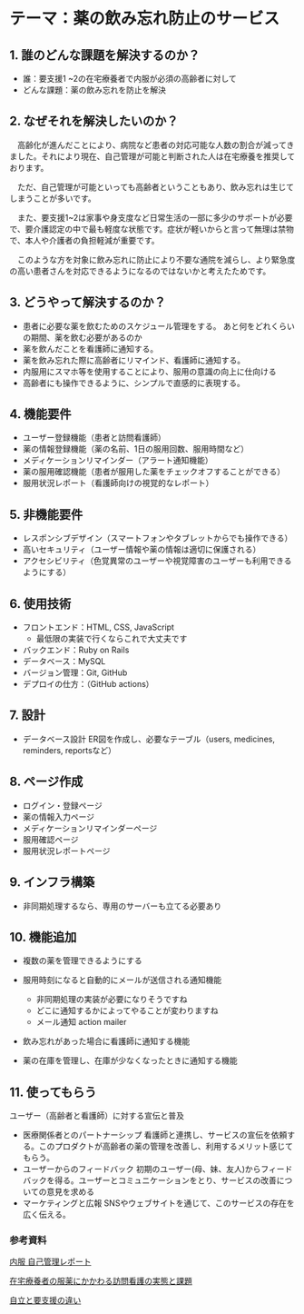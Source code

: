 # テーマ：薬の飲み忘れ防止のサービス

## 1. **誰のどんな課題を解決するのか？**

- 誰：要支援1 ~2の在宅療養者で内服が必須の高齢者に対して
- どんな課題：薬の飲み忘れを防止を解決

## 2. **なぜそれを解決したいのか？**

　高齢化が進んだことにより、病院など患者の対応可能な人数の割合が減ってきました。それにより現在、自己管理が可能と判断された人は在宅療養を推奨しております。

　ただ、自己管理が可能といっても高齢者ということもあり、飲み忘れは生じてしまうことが多いです。

　また、要支援1~2は家事や身支度など日常生活の一部に多少のサポートが必要で、要介護認定の中で最も軽度な状態です。症状が軽いからと言って無理は禁物で、本人や介護者の負担軽減が重要です。

　このような方を対象に飲み忘れに防止により不要な通院を減らし、より緊急度の高い患者さんを対応できるようになるのではないかと考えたためです。

## 3. **どうやって解決するのか？**

- 患者に必要な薬を飲むためのスケジュール管理をする。
あと何をどれくらいの期間、薬を飲む必要があるのか
- 薬を飲んだことを看護師に通知する。
- 薬を飲み忘れた際に高齢者にリマインド、看護師に通知する。
- 内服用にスマホ等を使用することにより、服用の意識の向上に仕向ける
- 高齢者にも操作できるように、シンプルで直感的に表現する。

## 4. 機能要件

- ユーザー登録機能（患者と訪問看護師）
- 薬の情報登録機能（薬の名前、1日の服用回数、服用時間など）
- メディケーションリマインダー（アラート通知機能）
- 薬の服用確認機能（患者が服用した薬をチェックオフすることができる）
- 服用状況レポート（看護師向けの視覚的なレポート）

## 5. 非機能要件

- レスポンシブデザイン（スマートフォンやタブレットからでも操作できる）
- 高いセキュリティ（ユーザー情報や薬の情報は適切に保護される）
- アクセシビリティ（色覚異常のユーザーや視覚障害のユーザーも利用できるようにする）

## 6. 使用技術

- フロントエンド：HTML, CSS, JavaScript
  - 最低限の実装で行くならこれで大丈夫です
- バックエンド：Ruby on Rails
- データベース：MySQL
- バージョン管理：Git, GitHub
- デプロイの仕方：（GitHub actions）

## 7. 設計

- データベース設計
ER図を作成し、必要なテーブル（users, medicines, reminders, reportsなど）

## 8. ページ作成

- ログイン・登録ページ
- 薬の情報入力ページ
- メディケーションリマインダーページ
- 服用確認ページ
- 服用状況レポートページ

## 9. インフラ構築

- 非同期処理するなら、専用のサーバーも立てる必要あり

## 10. 機能追加

- 複数の薬を管理できるようにする
- 服用時刻になると自動的にメールが送信される通知機能

  - 非同期処理の実装が必要になりそうですね
  - どこに通知するかによってやることが変わりますね
  - メール通知
      action mailer
- 飲み忘れがあった場合に看護師に通知する機能
- 薬の在庫を管理し、在庫が少なくなったときに通知する機能

## 11. 使ってもらう

ユーザー（高齢者と看護師）に対する宣伝と普及

- 医療関係者とのパートナーシップ
看護師と連携し、サービスの宣伝を依頼する。このプロダクトが高齢者の薬の管理を改善し、利用するメリット感じてもらう。
- ユーザーからのフィードバック
初期のユーザー(母、妹、友人)からフィードバックを得る。ユーザーとコミュニケーションをとり、サービスの改善についての意見を求める
- マーケティングと広報
SNSやウェブサイトを通じて、このサービスの存在を広く伝える。

### 参考資料

[内服 自己管理レポート](https://s3-us-west-2.amazonaws.com/secure.notion-static.com/ddc2eb3c-16bb-4db4-a633-f7617dbcf59e/Untitled.pdf)

[在宅療養者の服薬にかかわる訪問看護の実態と課題](http://www.math.s.chiba-u.ac.jp/~yasuda/Chiba/open2all/kango3.pdf)

[自立と要支援の違い](https://kaigo.homes.co.jp/manual/insurance/youshienyoukaigo/youshien1/)